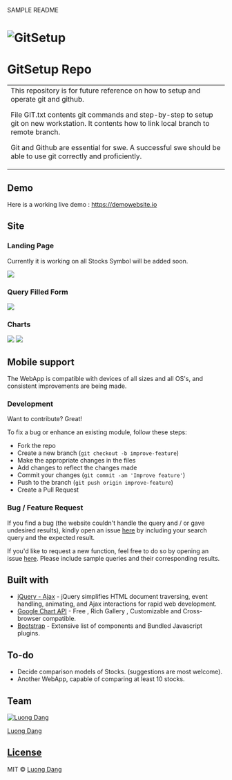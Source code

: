 


SAMPLE README

# ![GitSetup](demo.JPG)

# GitSetup Repo

<table>
<tr>
<td>
This repository is for future reference on how to setup and operate git and github.

File GIT.txt contents git commands and step-by-step to setup git on new workstation.
    It contents how to link local branch to remote branch.

Git and Github are essential for swe. A successful swe should be able to use git correctly and proficiently.


</td>
</tr>
</table>

## Demo

Here is a working live demo : https://demowebsite.io

## Site

### Landing Page

Currently it is working on all Stocks Symbol will be added soon.

![](IMAGEDEMO02.JPG)

### Query Filled Form

![](IMAGEDEMO02.JPG)

### Charts

![](IMAGEDEMO02.JPG)
![](IMAGEDEMO02.JPG)

## Mobile support

The WebApp is compatible with devices of all sizes and all OS's, and consistent improvements are being made.

### Development

Want to contribute? Great!

To fix a bug or enhance an existing module, follow these steps:

- Fork the repo
- Create a new branch (`git checkout -b improve-feature`)
- Make the appropriate changes in the files
- Add changes to reflect the changes made
- Commit your changes (`git commit -am 'Improve feature'`)
- Push to the branch (`git push origin improve-feature`)
- Create a Pull Request

### Bug / Feature Request

If you find a bug (the website couldn't handle the query and / or gave undesired results), kindly open an issue [here](https://github.com/iharsh234/WebApp/issues/new) by including your search query and the expected result.

If you'd like to request a new function, feel free to do so by opening an issue [here](https://github.com/iharsh234/WebApp/issues/new). Please include sample queries and their corresponding results.

## Built with

- [jQuery - Ajax](http://www.w3schools.com/jquery/jquery_ref_ajax.asp) - jQuery simplifies HTML document traversing, event handling, animating, and Ajax interactions for rapid web development.
- [Google Chart API](https://developers.google.com/chart/interactive/docs/quick_start) - Free , Rich Gallery , Customizable and Cross-browser compatible.
- [Bootstrap](http://getbootstrap.com/) - Extensive list of components and Bundled Javascript plugins.

## To-do

- Decide comparison models of Stocks. (suggestions are most welcome).
- Another WebApp, capable of comparing at least 10 stocks.

## Team

[![Luong Dang](https://avatars.githubusercontent.com/luongkhdang?v=2&s=100)](https://github.com/luongkhdang)

[Luong Dang](https://github.com/luongkhdang) 

## [License](https://github.com/luongkhdang/theAPPP/blob/master/LICENSE.md)

MIT © [Luong Dang ](https://github.com/luongkhdang)
